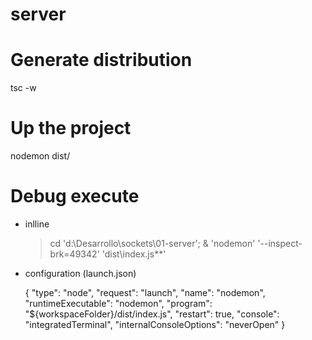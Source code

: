 
# server 

# Generate distribution

tsc -w

# Up the project

nodemon dist/

# Debug execute

* inlline
  > cd 'd:\Desarrollo\sockets\01-server'; & 'nodemon' '--inspect-brk=49342' 'dist\index.js**'

* configuration (launch.json)

  {
    "type": "node",
    "request": "launch",
    "name": "nodemon",
    "runtimeExecutable": "nodemon",
    "program": "${workspaceFolder}/dist/index.js",
    "restart": true,
    "console": "integratedTerminal",
    "internalConsoleOptions": "neverOpen"
  }
